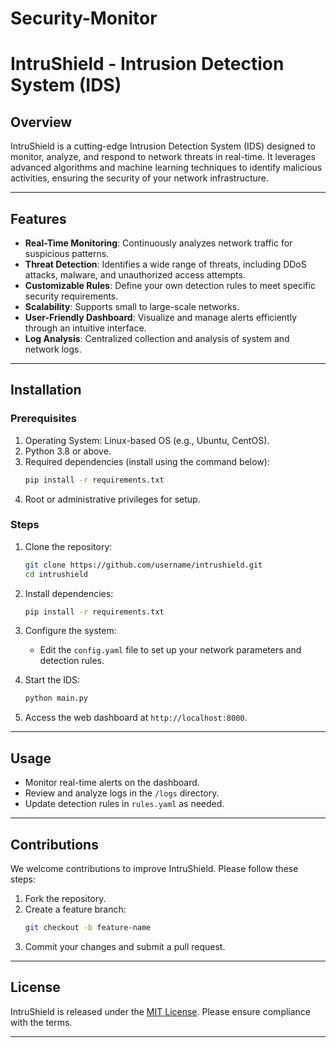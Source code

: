 # Security-Monitor
# IntruShield - Intrusion Detection System (IDS)

## Overview
IntruShield is a cutting-edge Intrusion Detection System (IDS) designed to monitor, analyze, and respond to network threats in real-time. It leverages advanced algorithms and machine learning techniques to identify malicious activities, ensuring the security of your network infrastructure.

---

## Features
- **Real-Time Monitoring**: Continuously analyzes network traffic for suspicious patterns.
- **Threat Detection**: Identifies a wide range of threats, including DDoS attacks, malware, and unauthorized access attempts.
- **Customizable Rules**: Define your own detection rules to meet specific security requirements.
- **Scalability**: Supports small to large-scale networks.
- **User-Friendly Dashboard**: Visualize and manage alerts efficiently through an intuitive interface.
- **Log Analysis**: Centralized collection and analysis of system and network logs.

---

## Installation

### Prerequisites
1. Operating System: Linux-based OS (e.g., Ubuntu, CentOS).
2. Python 3.8 or above.
3. Required dependencies (install using the command below):
   ```bash
   pip install -r requirements.txt
   ```
4. Root or administrative privileges for setup.

### Steps
1. Clone the repository:
   ```bash
   git clone https://github.com/username/intrushield.git
   cd intrushield
   ```
2. Install dependencies:
   ```bash
   pip install -r requirements.txt
   ```
3. Configure the system:
   - Edit the `config.yaml` file to set up your network parameters and detection rules.

4. Start the IDS:
   ```bash
   python main.py
   ```
5. Access the web dashboard at `http://localhost:8000`.

---

## Usage
- Monitor real-time alerts on the dashboard.
- Review and analyze logs in the `/logs` directory.
- Update detection rules in `rules.yaml` as needed.

---

## Contributions
We welcome contributions to improve IntruShield. Please follow these steps:
1. Fork the repository.
2. Create a feature branch:
   ```bash
   git checkout -b feature-name
   ```
3. Commit your changes and submit a pull request.

---

## License
IntruShield is released under the [MIT License](LICENSE). Please ensure compliance with the terms.

---
